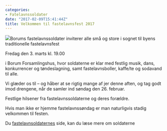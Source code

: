 ```yaml
---
categories:
- Fatelavnssoldater
date: "2017-02-09T15:41:44Z"
title: Velkommen til fastelavnsfest 2017
---
```


[![](/images/uploads/2017/02/soldater2-300x225.jpg)](/images/uploads/2017/02/soldater2.jpg)Borums fastelavnssoldater inviterer alle små og store i sognet til byens traditionelle fastelavnsfest

Fredag den 3. marts kl. 19.00

i Borum Forsamlingshus, hvor soldaterne er klar med festlig musik, dans, konkurrencer og tøndeslagning, samt fastelavnsboller, kaffe/te og sodavand til alle.

Vi glæder os til – og håber at se rigtig mange af jer denne aften, og tag godt imod drengene, når de samler ind søndag den 26. februar.

Festlige hilsener fra fastelavnssoldaterne og deres forældre.

Hvis man ikke er hjemme fastelavnssøndag er man naturligvis stadig velkommen til festen.

Du [fastelavnsoldaternes](https://www.borum-by.dk/borgerforeningen/fastelavnssoldater/) side, kan du læse mere om soldaterne